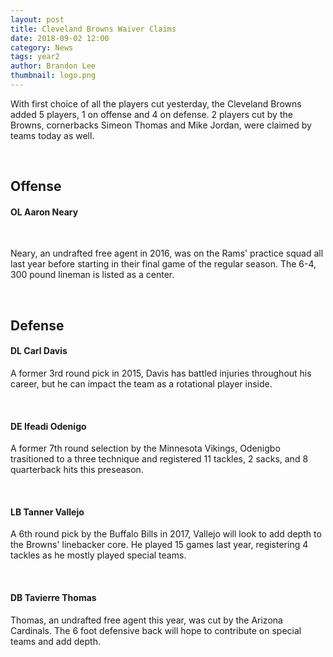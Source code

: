 ```yaml
---
layout: post
title: Cleveland Browns Waiver Claims
date: 2018-09-02 12:00
category: News
tags: year2
author: Brandon Lee
thumbnail: logo.png
---
```


With first choice of all the players cut yesterday, the Cleveland Browns added 5 players, 1 on offense and 4 on defense. 2 players cut by the Browns, cornerbacks Simeon Thomas and Mike Jordan, were claimed by teams today as well.

<br>

## Offense

#### OL Aaron Neary

<br>

Neary, an undrafted free agent in 2016, was on the Rams' practice squad all last year before starting in their final game of the regular season. The 6-4, 300 pound lineman is listed as a center.

<br>

## Defense

#### DL Carl Davis

A former 3rd round pick in 2015, Davis has battled injuries throughout his career, but he can impact the team as a rotational player inside. 

<br>

#### DE Ifeadi Odenigo

A former 7th round selection by the Minnesota Vikings, Odenigbo trasitioned to a three technique and registered 11 tackles, 2 sacks, and 8 quarterback hits this preseason.

<br>

#### LB Tanner Vallejo

A 6th round pick by the Buffalo Bills in 2017, Vallejo will look to add depth to the Browns' linebacker core. He played 15 games last year, registering 4 tackles as he mostly played special teams.

<br>

#### DB Tavierre Thomas

Thomas, an undrafted free agent this year, was cut by the Arizona Cardinals. The 6 foot defensive back will hope to contribute on special teams and add depth.



